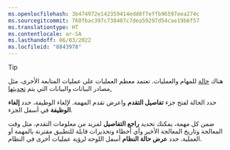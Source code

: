```yaml
---
ms.openlocfilehash: 3b474972e142359414edd8f7effb96597eea274c
ms.sourcegitcommit: 760fbac397c738407c7dea59297d54cae19b6f57
ms.translationtype: HT
ms.contentlocale: ar-SA
ms.lasthandoff: 06/03/2022
ms.locfileid: "8843978"
---
```

> [!TIP] 
> هناك [حالة](../system.md#status-definitions) للمهام والعمليات. تعتمد معظم العمليات على عمليات المتابعة الأخرى، مثل مصادر البيانات والبيانات التي يتم [تحديثها.](../system.md#refresh-processes) 
> 
> حدد الحالة لفتح جزء **تفاصيل التقدم** واعرض تقدم المهمة. لإلغاء الوظيفة، حدد **إلغاء الوظيفة** في أسفل الجزء. 
> 
> ضمن كل مهمة، يمكنك تحديد **راجع التفاصيل** لمزيد من معلومات التقدم، مثل وقت المعالجة وتاريخ المعالجة الأخير وأي أخطاء وتحذيرات قابلة للتطبيق مقترنة بالمهمة أو العملية. حدد **عرض حالة النظام** أسفل اللوحة لرؤية عمليات أخرى في النظام.